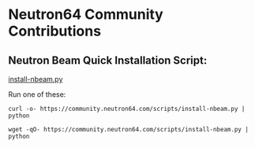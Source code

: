 # Neutron64 Community Contributions

## Neutron Beam Quick Installation Script:

[install-nbeam.py](https://github.com/pizzapanther/n64-community/blob/master/scripts/install-nbeam.py)

Run one of these:

```
curl -o- https://community.neutron64.com/scripts/install-nbeam.py | python

wget -qO- https://community.neutron64.com/scripts/install-nbeam.py | python
```